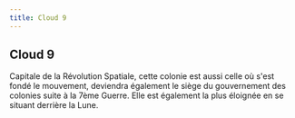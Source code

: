 ```yaml
---
title: Cloud 9
---
```


Cloud 9
-------

Capitale de la Révolution Spatiale, cette colonie est aussi celle où s'est fondé le mouvement, deviendra également le siège du gouvernement des colonies suite à la 7ème Guerre. Elle est également la plus éloignée en se situant derrière la Lune.

